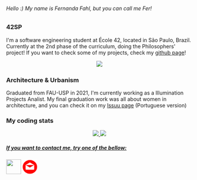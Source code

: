 ###### Hello :) My name is Fernanda Fahl, but you can call me Fer!

### 42SP
I'm a software engineering student at École 42, located in São Paulo, Brazil.
Currently at the 2nd phase of the curriculum, doing the Philosophers' project! If you want to check some of my projects, check my [github page](https://ferfahl.github.io/)!

<div align="center">
  <a><img src="https://badge42.vercel.app/api/v2/cli7l4sim001108mvngbgwmeh/stats?cursusId=21&coalitionId=undefined"/></a>
</div>

### Architecture & Urbanism
Graduated from FAU-USP in 2021, I'm currently working as a Illumination Projects Analist.
My final graduation work was all about women in architecture, and you can check it on my [Issuu page](https://issuu.com/fern_fahl/docs/tfg_representatividade_feminina_na_arquitetura_-_f) (Portuguese version)

### My coding stats

<div align="center">
  <a href="https://github.com/ferfahl">
    <img height="180em" src="https://github-readme-stats.vercel.app/api?username=ferfahl&show_icons=true&theme=transparent&include_all_commits=true&count_private=true"/>
    <img height="180em" src="https://github-readme-stats.vercel.app/api/top-langs/?username=ferfahl&layout=compact&langs_count=7&theme=transparent"/>
</div>
                                                                                                                                              
##### If you want to contact me, try one of the bellow:
[<img height="40" width="40" src="https://i0.wp.com/solistica.com/wp-content/uploads/2019/10/linkedin.png" />](https://www.linkedin.com/in/fernanda-fahl/) [<img height="40" width="40" src="https://github.com/ferfahl/ferfahl.github.io/blob/main/assets/mail.png?raw=true"/>](mailto:fe.alves.fahl@gmail.com?Subject=Contact%20me%21)
